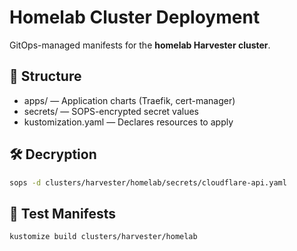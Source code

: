 # Homelab Cluster Deployment

GitOps-managed manifests for the **homelab Harvester cluster**.

## 🧱 Structure

- apps/ — Application charts (Traefik, cert-manager)
- secrets/ — SOPS-encrypted secret values
- kustomization.yaml — Declares resources to apply

## 🛠️ Decryption

```bash
sops -d clusters/harvester/homelab/secrets/cloudflare-api.yaml
```
## 🧪 Test Manifests
```bash
kustomize build clusters/harvester/homelab
```
